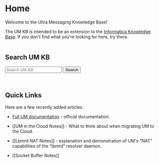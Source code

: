 # Home
Welcome to the Ultra Messaging Knowledge Base!

The UM KB is intended to be an extension to the
[Informatica Knowledge Base](https://knowledge.informatica.com/).
If you don't find what you're looking for here, try there.
<br><br>

## Search UM KB

<form action="https://www.google.com/search" method="get">
  <input type="hidden" name="q" value="site:https://ultramessaging.github.io/um_kb/html">
  <input type="text" name="q" placeholder="Search UM KB">
  <input type="submit" value="Search">
</form>
<br>

## Quick Links

Here are a few recently added articles.

* [Full UM documentation](https://ultramessaging.github.io/currdoc/) - official documentation.

* [[UM in the Cloud Notes]] - What to think about when migrating UM to the Cloud.

* [[Lbmrd NAT Notes]] - explanation and demonstration of UM's "NAT" capabilities of the "lbmrd" resolver daemon.

* [[Socket Buffer Notes]]
